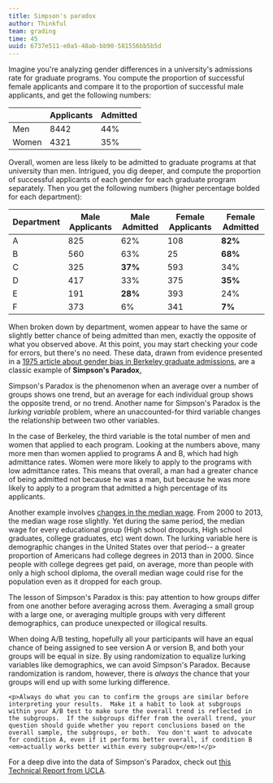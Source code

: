 ```yaml
---
title: Simpson's paradox
author: Thinkful
team: grading
time: 45
uuid: 6737e511-e0a5-48ab-bb90-581556bb5b5d
---
```


Imagine you're analyzing gender differences in a university's admissions rate for graduate programs.  You compute the proportion of successful female applicants and compare it to the proportion of successful male applicants, and get the following numbers: 

|       | Applicants | Admitted |
|-------|------------|----------|
| Men   | 8442       | 44%      |
| Women | 4321       | 35%      |

Overall, women are less likely to be admitted to graduate programs at that university than men.  Intrigued, you dig deeper, and compute the proportion of successful applicants of each gender for each graduate program separately.  Then you get the following numbers (higher percentage bolded for each department):

| Department | Male Applicants | Male Admitted | Female Applicants | Female Admitted |
|------------|-----------------|---------------|-------------------|-----------------|
| A          | 825             | 62%           | 108               | **82%**         |
| B          | 560             | 63%           | 25                | **68%**         |
| C          | 325             | **37%**       | 593               | 34%             |
| D          | 417             | 33%           | 375               | **35%**         |
| E          | 191             | **28%**       | 393               | 24%             |
| F          | 373             | 6%            | 341               | **7%**          |


When broken down by department, women appear to have the same or slightly better chance of being admitted than men, exactly the opposite of what you observed above.  At this point, you may start checking your code for errors, but there's no need.  These data, drawn from evidence presented in a [1975 article about gender bias in Berkeley graduate admissions](http://homepage.stat.uiowa.edu/~mbognar/1030/Bickel-Berkeley.pdf), are a classic example of **Simpson's Paradox**[.](https://s-media-cache-ak0.pinimg.com/564x/69/5c/ff/695cff3fa14e2031521a121c013ed255.jpg)

Simpson's Paradox is the phenomenon when an average over a number of groups shows one trend, but an average for each individual group shows the opposite trend, or no trend.  Another name for Simpson's Paradox is the _lurking variable_ problem, where an unaccounted-for third variable changes the relationship between two other variables.

In the case of Berkeley, the third variable is the total number of men and women that applied to each program.  Looking at the numbers above, many more men than women applied to programs A and B, which had high admittance rates.  Women were more likely to apply to the programs with low admittance rates.  This means that overall, a man had a greater chance of being admitted not because he was a man, but because he was more likely to apply to a program that admitted a high percentage of its applicants. 

Another example involves [changes in the median wage](https://economix.blogs.nytimes.com/2013/05/01/can-every-group-be-worse-than-average-yes/?_r=0).  From 2000 to 2013, the median wage rose slightly.  Yet during the same period, the median wage for every educational group (High school dropouts, High school graduates, college graduates, etc) went down.  The lurking variable here is demographic changes in the United States over that period-- a greater proportion of Americans had college degrees in 2013 than in 2000.  Since people with college degrees get paid, on average, more than people with only a high school diploma, the overall median wage could rise for the population even as it dropped for each group.

The lesson of Simpson's Paradox is this: pay attention to how groups differ from one another before averaging across them.  Averaging a small group with a large one, or averaging multiple groups with very different demographics, can produce unexpected or illogical results.  

<div class="think-like-a-data-scientist">
    <p>When doing A/B testing, hopefully all your participants will have an equal chance of being assigned to see version A or version B, and both your groups will be equal in size.  By using randomization to equalize lurking variables like demographics, we can avoid Simpson's Paradox.  Because randomization is random, however, there is <em>always</em> the chance that your groups will end up with some lurking difference.</p>

    <p>Always do what you can to confirm the groups are similar before interpreting your results.  Make it a habit to look at subgroups within your A/B test to make sure the overall trend is reflected in the subgroups.  If the subgroups differ from the overall trend, your question should guide whether you report conclusions based on the overall sample, the subgroups, or both.  You don't want to advocate for condition A, even if it performs better overall, if condition B <em>actually works better within every subgroup</em>!</p>
</div>

For a deep dive into the data of Simpson's Paradox, check out [this Technical Report from UCLA](http://ftp.cs.ucla.edu/pub/stat_ser/r414.pdf).
